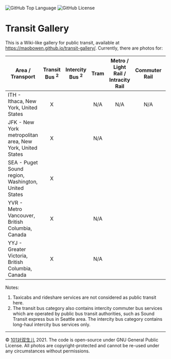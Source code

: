 ![GitHub Top Language](https://img.shields.io/github/languages/top/maobowen/transit-gallery)
![GitHub License](https://img.shields.io/github/license/maobowen/transit-gallery)

# Transit Gallery

This is a Wiki-like gallery for public transit, available at <https://maobowen.github.io/transit-gallery/>. Currently, there are photos for:

| Area / Transport | Transit Bus <sup>2</sup> | Intercity Bus <sup>2</sup> | Tram | Metro / Light Rail / Intracity Rail | Commuter Rail | Intercity Rail | Ferry |
| --- | :-: | :-: | :-: | :-: | :-: | :-: | :-: |
| ITH - Ithaca, New York, United States | X | | N/A | N/A | N/A | N/A | |
| JFK - New York metropolitan area, New York, United States | X | | N/A | | | | |
| SEA - Puget Sound region, Washington, United States | X | | | | | | |
| YVR - Metro Vancouver, British Columbia, Canada | X | | N/A | | | | |
| YYJ - Greater Victoria, British Columbia, Canada | X | | N/A | | | | |

Notes:

1. Taxicabs and rideshare services are not considered as public transit here.
2. The transit bus category also contains intercity commuter bus services which are operated by public bus transit authorities, such as Sound Transit express bus in Seattle area. The intercity bus category contains long-haul intercity bus services only.

---

© [101对双生儿](https://bmao.tech/) 2021. The code is open-source under GNU General Public License. All photos are copyright-protected and cannot be re-used under any circumstances without permissions.

